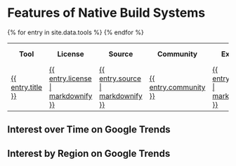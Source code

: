 # Features of Native Build Systems

<table>
  <tr>
    <th>Tool</th>
    <th>License</th>
    <th>Source</th>
    <th>Community</th>
    <th>Example</th>
    <th>Performance:<br/>Incremental Builds</th>
    <th>Performance:<br/>Task Output Caching</th>
    <th>Performance:<br/>Incremental Subtasks</th>
    <th>Performance:<br/>Compiler Daemon</th>
    <th>Performance:<br/>Parallel Execution</th>
    <th>Performance:<br/>Parallel Download of Dependencies</th>
    <th>Build Scans:<br/>Collaborative Debugging</th>
    <th>Build Scans:<br/>Compare Builds </th>
    <th>Build Scans:<br/>Extend and Customize</th>
    <th>Build Scans:<br/>Track and Export History Across all Builds</th>
    <th>Command-Line Interface:<br/>Task Exclusion</th>
    <th>Command-Line Interface:<br/>Continuous Build</th>
    <th>Command-Line Interface:<br/>Composite Builds</th>
    <th>Command-Line Interface:<br/>Dry Run</th>
    <th>Command-Line Interface:<br/>Continue Execution After Failures</th>
    <th>Command-Line Interface:<br/>Sync Dependency Cache with Repository</th>
  </tr>
  {% for entry in site.data.tools %}
    <tr>
      <td><a href="{{ entry.url }}">{{ entry.title }}</a></td>
      <td><a href="{{ entry.license }}">{{ entry.license | markdownify }}</a></td>
      <td><a href="{{ entry.source }}">{{ entry.source | markdownify }}</a></td>
      <td><a href="{{ entry.community }}">{{ entry.community }}</a></td>
      <td><a href="{{ entry.example }}">{{ entry.example | markdownify }}</a></td>
      <td><a href="{{ entry.performance_incremental_builds }}">{{ entry.performance_incremental_builds }}</a></td>
      <td><a href="{{ entry.performance_task_output_caching }}">{{ entry.performance_task_output_caching }}</a></td>
      <td><a href="{{ entry.performance_incremental_subtasks }}">{{ entry.performance_incremental_subtasks }}</a></td>
      <td><a href="{{ entry.performance_compiler_daemon }}">{{ entry.performance_compiler_daemon }}</a></td>
      <td><a href="{{ entry.performance_parallel_execution }}">{{ entry.performance_parallel_execution }}</a></td>
      <td><a href="{{ entry.performance_parallel_download_of_dependencies }}">{{ entry.performance_parallel_download_of_dependencies }}</a></td>
      <td><a href="{{ entry.build_scans_collaborative_debugging }}">{{ entry.build_scans_collaborative_debugging }}</a></td>
      <td><a href="{{ entry.build_scans_compare_builds }}">{{ entry.build_scans_compare_builds }}</a></td>
      <td><a href="{{ entry.build_scans_extend_and_customize }}">{{ entry.build_scans_extend_and_customize }}</a></td>
      <td><a href="{{ entry.build_scans_track_and_export_history_across_all_builds }}">{{ entry.build_scans_track_and_export_history_across_all_builds }}</a></td>
      <td><a href="{{ entry.command_line_interface_task_exclusion }}">{{ entry.command_line_interface_task_exclusion }}</a></td>
      <td><a href="{{ entry.command_line_interface_continuous_build }}">{{ entry.command_line_interface_continuous_build }}</a></td>
      <td><a href="{{ entry.command_line_interface_composite_builds }}">{{ entry.command_line_interface_composite_builds }}</a></td>
      <td><a href="{{ entry.command_line_interface_dry_run }}">{{ entry.command_line_interface_dry_run }}</a></td>
      <td><a href="{{ entry.command_line_interface_continue_execution_after_failures }}">{{ entry.command_line_interface_continue_execution_after_failures }}</a></td>
      <td><a href="{{ entry.command_line_interface_sync_dependency_cache_with_repository }}">{{ entry.command_line_interface_sync_dependency_cache_with_repository }}</a></td>
    </tr>
  {% endfor %}
</table>

## Interest over Time on Google Trends

<div markdown="0">
  <script type="text/javascript" src="https://ssl.gstatic.com/trends_nrtr/1154_RC03/embed_loader.js"></script>
  <script type="text/javascript">
    trends.embed.renderExploreWidget("TIMESERIES", {"comparisonItem":[{"keyword":"bazel build","geo":"","time":"today 12-m"},{"keyword":"buck build","geo":"","time":"today 12-m"},{"keyword":"conan build","geo":"","time":"today 12-m"},{"keyword":"gradle build","geo":"","time":"today 12-m"},{"keyword":"scons build","geo":"","time":"today 12-m"}],"category":0,"property":""}, {"exploreQuery":"q=bazel%20build,buck%20build,conan%20build,gradle%20build,scons%20build&date=today 12-m,today 12-m,today 12-m,today 12-m,today 12-m","guestPath":"https://trends.google.com:443/trends/embed/"});
  </script>
</div>

## Interest by Region on Google Trends

<div markdown="0">
  <script type="text/javascript" src="https://ssl.gstatic.com/trends_nrtr/1154_RC03/embed_loader.js"></script>
  <script type="text/javascript">
    trends.embed.renderExploreWidget("GEO_MAP", {"comparisonItem":[{"keyword":"bazel build","geo":"","time":"today 12-m"},{"keyword":"buck build","geo":"","time":"today 12-m"},{"keyword":"conan build","geo":"","time":"today 12-m"},{"keyword":"gradle build","geo":"","time":"today 12-m"},{"keyword":"scons build","geo":"","time":"today 12-m"}],"category":0,"property":""}, {"exploreQuery":"q=bazel%20build,buck%20build,conan%20build,gradle%20build,scons%20build&date=today 12-m,today 12-m,today 12-m,today 12-m,today 12-m","guestPath":"https://trends.google.com:443/trends/embed/"});
  </script>
</div>
